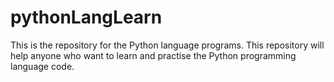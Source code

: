 # pythonLangLearn
This is the repository for the Python language programs. This repository will help anyone who want to learn and practise the Python programming language code.
